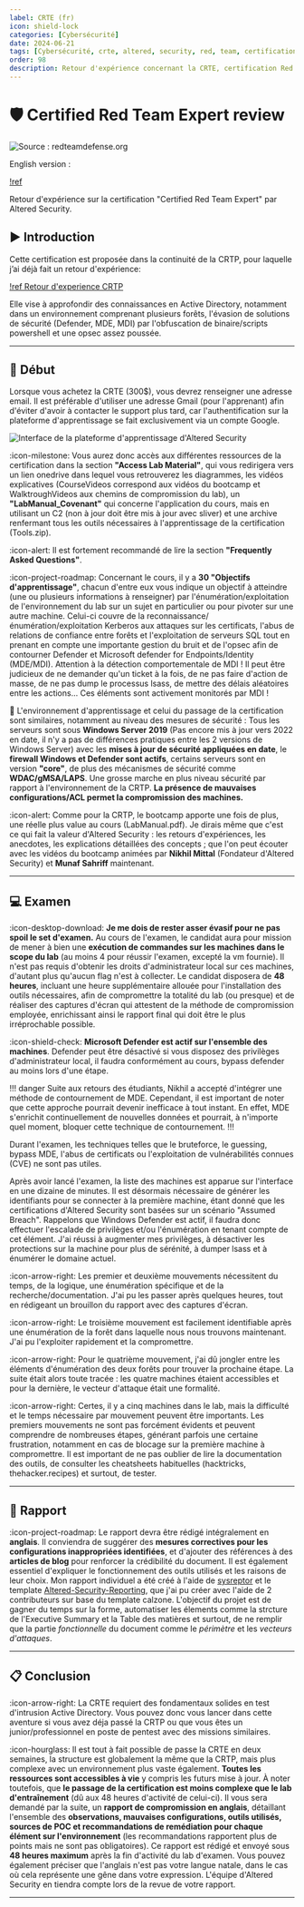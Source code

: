 ```yaml
---
label: CRTE (fr)
icon: shield-lock
categories: [Cybersécurité]
date: 2024-06-21
tags: [Cybersécurité, crte, altered, security, red, team, certification]
order: 98
description: Retour d'expérience concernant la CRTE, certification Red Team d'Altered Security en environnement Active Directory.
---
```


# 🛡️ Certified Red Team Expert review

![Source : redteamdefense.org](images/lab.webp)

English version :

[!ref](en.md)

Retour d'expérience sur la certification "Certified Red Team Expert" par Altered Security.

## ▶️ Introduction

Cette certification est proposée dans la continuité de la CRTP, pour laquelle j’ai déjà fait un retour d'expérience:

[!ref Retour d'experience CRTP](https://docs.contactit.fr/certifications/crtp/fr/)

Elle vise à approfondir des connaissances en Active Directory, notamment dans un environnement comprenant plusieurs forêts, l'évasion de solutions de sécurité (Defender, MDE, MDI) par l'obfuscation de binaire/scripts powershell et une opsec assez poussée.

---

## 📕 Début

Lorsque vous achetez la CRTE (300$), vous devrez renseigner une adresse email. Il est préférable d'utiliser une adresse Gmail (pour l'apprenant) afin d'éviter d'avoir à contacter le support plus tard, car l'authentification sur la plateforme d'apprentissage se fait exclusivement via un compte Google.

![Interface de la plateforme d'apprentissage d'Altered Security](images/interface.webp)

:icon-milestone: Vous aurez donc accès aux différentes ressources de la certification dans la section **"Access Lab Material"**, qui vous redirigera vers un lien onedrive dans lequel vous retrouverez les diagrammes, les vidéos explicatives (CourseVideos correspond aux vidéos du bootcamp et WalktroughVideos aux chemins de compromission du lab), un **"LabManual_Covenant"** qui concerne l'application du cours, mais en utilisant un C2 (non à jour doit être mis à jour avec sliver) et une archive renfermant tous les outils nécessaires à l'apprentissage de la certification (Tools.zip).  

:icon-alert: Il est fortement recommandé de lire la section **"Frequently Asked Questions"**.

:icon-project-roadmap: Concernant le cours, il y a **30 "Objectifs d'apprentissage"**, chacun d'entre eux vous indique un objectif à atteindre (une ou plusieurs informations à renseigner) par l'énumération/exploitation de l'environnement du lab sur un sujet en particulier ou pour pivoter sur une autre machine. Celui-ci couvre de la reconnaissance/énumération/exploitation Kerberos aux attaques sur les certificats, l'abus de relations de confiance entre forêts et l'exploitation de serveurs SQL tout en prenant en compte une importante gestion du bruit et de l'opsec afin de contourner Defender et Microsoft defender for Endpoints/Identity (MDE/MDI). Attention à la détection comportementale de MDI ! Il peut être judicieux de ne demander qu'un ticket à la fois, de ne pas faire d'action de masse, de ne pas dump le processus lsass, de mettre des délais aléatoires entre les actions... Ces éléments sont activement monitorés par MDI !

📍 L'environnement d'apprentissage et celui du passage de la certification sont similaires, notamment au niveau des mesures de sécurité :
Tous les serveurs sont sous **Windows Server 2019** (Pas encore mis à jour vers 2022 en date, il n'y a pas de différences pratiques entre les 2 versions de Windows Server) avec les **mises à jour de sécurité appliquées en date**, le **firewall Windows et Defender sont actifs**, certains serveurs sont en version **"core"**, de plus des mécanismes de sécurité comme **WDAC/gMSA/LAPS**. Une grosse marche en plus niveau sécurité par rapport à l'environnement de la CRTP. **La présence de mauvaises configurations/ACL permet la compromission des machines.**

:icon-alert: Comme pour la CRTP, le bootcamp apporte une fois de plus, une réelle plus value au cours (LabManual.pdf). Je dirais même que c'est ce qui fait la valeur d'Altered Security : les retours d'expériences, les anecdotes, les explications détaillées des concepts ; que l'on peut écouter avec les vidéos du bootcamp animées par **Nikhil Mittal** (Fondateur d'Altered Security) et **Munaf Sahriff** maintenant.

---

## 💻 Examen

:icon-desktop-download: **Je me dois de rester asser évasif pour ne pas spoil le set d'examen.** Au cours de l'examen, le candidat aura pour mission de mener à bien une **exécution de commandes sur les machines dans le scope du lab** (au moins 4 pour réussir l'examen, excepté la vm fournie). Il n'est pas requis d'obtenir les droits d'administrateur local sur ces machines, d'autant plus qu'aucun flag n'est à collecter. Le candidat disposera de **48 heures**, incluant une heure supplémentaire allouée pour l'installation des outils nécessaires, afin de compromettre la totalité du lab (ou presque) et de réaliser des captures d'écran qui attestent de la méthode de compromission employée, enrichissant ainsi le rapport final qui doit être le plus irréprochable possible.  

:icon-shield-check: **Microsoft Defender est actif sur l'ensemble des machines**. Defender peut être désactivé si vous disposez des privilèges d'administrateur local, il faudra conformément au cours, bypass defender au moins lors d'une étape.  

!!! danger
Suite aux retours des étudiants, Nikhil a accepté d'intégrer une méthode de contournement de MDE. Cependant, il est important de noter que cette approche pourrait devenir inefficace à tout instant. En effet, MDE s'enrichit continuellement de nouvelles données et pourrait, à n'importe quel moment, bloquer cette technique de contournement.
!!!

Durant l'examen, les techniques telles que le bruteforce, le guessing, bypass MDE, l'abus de certificats ou l'exploitation de vulnérabilités connues (CVE) ne sont pas utiles.  

Après avoir lancé l'examen, la liste des machines est apparue sur l'interface en une dizaine de minutes. Il est désormais nécessaire de générer les identifiants pour se connecter à la première machine, étant donné que les certifications d'Altered Security sont basées sur un scénario "Assumed Breach". Rappelons que Windows Defender est actif, il faudra donc effectuer l'escalade de privilèges et/ou l'énumération en tenant compte de cet élément. J'ai réussi à augmenter mes privilèges, à désactiver les protections sur la machine pour plus de sérénité, à dumper lsass et à énumérer le domaine actuel.  

:icon-arrow-right: Les premier et deuxième mouvements nécessitent du temps, de la logique, une énumération spécifique et de la recherche/documentation. J'ai pu les passer après quelques heures, tout en rédigeant un brouillon du rapport avec des captures d'écran. 

:icon-arrow-right: Le troisième mouvement est facilement identifiable après une énumération de la forêt dans laquelle nous nous trouvons maintenant. J'ai pu l'exploiter rapidement et la compromettre.  

:icon-arrow-right: Pour le quatrième mouvement, j'ai dû jongler entre les éléments d'énumération des deux forêts pour trouver la prochaine étape. La suite était alors toute tracée : les quatre machines étaient accessibles et pour la dernière, le vecteur d'attaque était une formalité.  

:icon-arrow-right: Certes, il y a cinq machines dans le lab, mais la difficulté et le temps nécessaire par mouvement peuvent être importants. Les premiers mouvements ne sont pas forcément évidents et peuvent comprendre de nombreuses étapes, générant parfois une certaine frustration, notamment en cas de blocage sur la première machine à compromettre. Il est important de ne pas oublier de lire la documentation des outils, de consulter les cheatsheets habituelles (hacktricks, thehacker.recipes) et surtout, de tester.

---

## 📖 Rapport

:icon-project-roadmap: Le rapport devra être rédigé intégralement en **anglais**. Il conviendra de suggérer des **mesures correctives pour les configurations inappropriées identifiées**, et d'ajouter des références à des **articles de blog** pour renforcer la crédibilité du document. Il est également essentiel d'expliquer le fonctionnement des outils utilisés et les raisons de leur choix. Mon rapport individuel a été créé à l'aide de [sysreptor](https://github.com/Syslifters/sysreptor) et le template [Altered-Security-Reporting](https://github.com/didntchooseaname/Altered-Security-Reporting), que j'ai pu créer avec l'aide de 2 contributeurs sur base du template calzone. L'objectif du projet est de gagner du temps sur la forme, automatiser les élements comme la strcture de l'Executive Summary et la Table des matières et surtout, de ne remplir que la partie *fonctionnelle* du document comme le *périmètre* et les *vecteurs d'attaques*.

---

## 📋 Conclusion

:icon-arrow-right: La CRTE requiert des fondamentaux solides en test d'intrusion Active Directory. Vous pouvez donc vous lancer dans cette aventure si vous avez déja passé la CRTP ou que vous êtes un junior/professionnel en poste de pentest avec des missions similaires.

:icon-hourglass: Il est tout à fait possible de passe la CRTE en deux semaines, la structure est globalement la même que la CRTP, mais plus complexe avec un environnement plus vaste également. **Toutes les ressources sont accessibles à vie** y compris les futurs mise à jour. À noter toutefois, que **le passage de la certification est moins complexe que le lab d'entraînement** (dû aux 48 heures d'activité de celui-ci). Il vous sera demandé par la suite, un **rapport de compromission en anglais**, détaillant l'ensemble des **observations, mauvaises configurations, outils utilisés, sources de POC et recommandations de remédiation pour chaque élément sur l'environnement** (les recommandations rapportent plus de points mais ne sont pas obligatoires). Ce rapport est rédigé et envoyé sous **48 heures maximum** après la fin d'activité du lab d'examen. Vous pouvez également préciser que l'anglais n'est pas votre langue natale, dans le cas où cela représente une gêne dans votre expression. L'équipe d'Altered Security en tiendra compte lors de la revue de votre rapport.

---